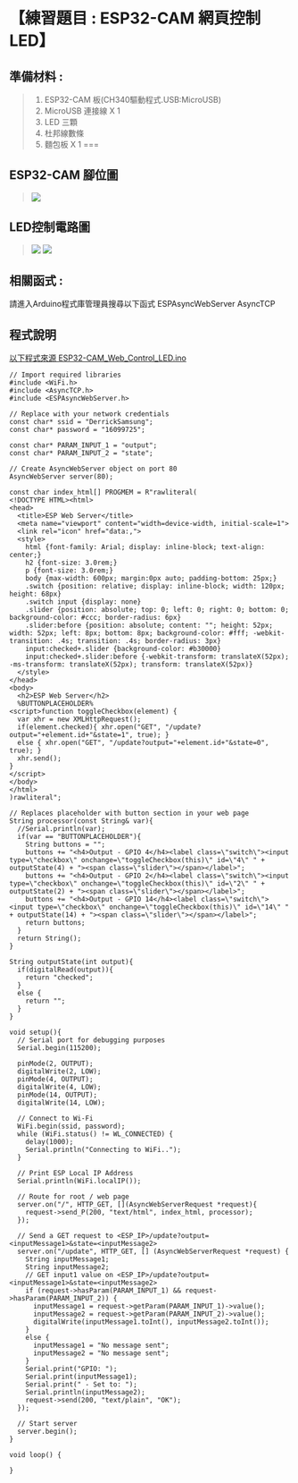 <h1>【練習題目 : ESP32-CAM 網頁控制 LED】</h1>

## 準備材料 : 
>1. ESP32-CAM 板(CH340驅動程式.USB:MicroUSB)
>2. MicroUSB 連接線 X 1
>3. LED 三顆
>4. 杜邦線數條
>5. 麵包板 X 1
===

## ESP32-CAM 腳位圖 

>![](https://github.com/derricktsai0904/Arduino/blob/master/04%20NodeMCU/Blink/nodemcu_pin.PNG?raw=true)

## LED控制電路圖

>![](https://github.com/derricktsai0904/Arduino/blob/master/06.ESP32%E6%8E%A7%E5%88%B6/08%20ESP32-CAM_Web_Control_LED/ESP32-CAM-Web-Control-LED.JPG?raw=true)
>![](https://github.com/derricktsai0904/Arduino/raw/master/06.ESP32%E6%8E%A7%E5%88%B6/02.ESP32-CAM%E7%92%B0%E5%A2%83%E8%A8%AD%E5%AE%9A/TTL.JPG?raw=true)

## 相關函式 : 
請進入Arduino程式庫管理員搜尋以下函式
ESPAsyncWebServer 
AsyncTCP

## 程式說明

[以下程式來源 ESP32-CAM_Web_Control_LED.ino ]:https://github.com/derricktsai0904/Arduino/blob/master/06.ESP32%E6%8E%A7%E5%88%B6/08%20ESP32-CAM_Web_Control_LED/ESP32-CAM_Web_Control_LED.ino "ESP8266-Blink.ino"
[以下程式來源 ESP32-CAM_Web_Control_LED.ino ]
``` arduino
// Import required libraries
#include <WiFi.h>
#include <AsyncTCP.h>
#include <ESPAsyncWebServer.h>

// Replace with your network credentials
const char* ssid = "DerrickSamsung";
const char* password = "16099725";

const char* PARAM_INPUT_1 = "output";
const char* PARAM_INPUT_2 = "state";

// Create AsyncWebServer object on port 80
AsyncWebServer server(80);

const char index_html[] PROGMEM = R"rawliteral(
<!DOCTYPE HTML><html>
<head>
  <title>ESP Web Server</title>
  <meta name="viewport" content="width=device-width, initial-scale=1">
  <link rel="icon" href="data:,">
  <style>
    html {font-family: Arial; display: inline-block; text-align: center;}
    h2 {font-size: 3.0rem;}
    p {font-size: 3.0rem;}
    body {max-width: 600px; margin:0px auto; padding-bottom: 25px;}
    .switch {position: relative; display: inline-block; width: 120px; height: 68px} 
    .switch input {display: none}
    .slider {position: absolute; top: 0; left: 0; right: 0; bottom: 0; background-color: #ccc; border-radius: 6px}
    .slider:before {position: absolute; content: ""; height: 52px; width: 52px; left: 8px; bottom: 8px; background-color: #fff; -webkit-transition: .4s; transition: .4s; border-radius: 3px}
    input:checked+.slider {background-color: #b30000}
    input:checked+.slider:before {-webkit-transform: translateX(52px); -ms-transform: translateX(52px); transform: translateX(52px)}
  </style>
</head>
<body>
  <h2>ESP Web Server</h2>
  %BUTTONPLACEHOLDER%
<script>function toggleCheckbox(element) {
  var xhr = new XMLHttpRequest();
  if(element.checked){ xhr.open("GET", "/update?output="+element.id+"&state=1", true); }
  else { xhr.open("GET", "/update?output="+element.id+"&state=0", true); }
  xhr.send();
}
</script>
</body>
</html>
)rawliteral";

// Replaces placeholder with button section in your web page
String processor(const String& var){
  //Serial.println(var);
  if(var == "BUTTONPLACEHOLDER"){
    String buttons = "";
    buttons += "<h4>Output - GPIO 4</h4><label class=\"switch\"><input type=\"checkbox\" onchange=\"toggleCheckbox(this)\" id=\"4\" " + outputState(4) + "><span class=\"slider\"></span></label>";
    buttons += "<h4>Output - GPIO 2</h4><label class=\"switch\"><input type=\"checkbox\" onchange=\"toggleCheckbox(this)\" id=\"2\" " + outputState(2) + "><span class=\"slider\"></span></label>";
    buttons += "<h4>Output - GPIO 14</h4><label class=\"switch\"><input type=\"checkbox\" onchange=\"toggleCheckbox(this)\" id=\"14\" " + outputState(14) + "><span class=\"slider\"></span></label>";
    return buttons;
  }
  return String();
}

String outputState(int output){
  if(digitalRead(output)){
    return "checked";
  }
  else {
    return "";
  }
}

void setup(){
  // Serial port for debugging purposes
  Serial.begin(115200);

  pinMode(2, OUTPUT);
  digitalWrite(2, LOW);
  pinMode(4, OUTPUT);
  digitalWrite(4, LOW);
  pinMode(14, OUTPUT);
  digitalWrite(14, LOW);
  
  // Connect to Wi-Fi
  WiFi.begin(ssid, password);
  while (WiFi.status() != WL_CONNECTED) {
    delay(1000);
    Serial.println("Connecting to WiFi..");
  }

  // Print ESP Local IP Address
  Serial.println(WiFi.localIP());

  // Route for root / web page
  server.on("/", HTTP_GET, [](AsyncWebServerRequest *request){
    request->send_P(200, "text/html", index_html, processor);
  });

  // Send a GET request to <ESP_IP>/update?output=<inputMessage1>&state=<inputMessage2>
  server.on("/update", HTTP_GET, [] (AsyncWebServerRequest *request) {
    String inputMessage1;
    String inputMessage2;
    // GET input1 value on <ESP_IP>/update?output=<inputMessage1>&state=<inputMessage2>
    if (request->hasParam(PARAM_INPUT_1) && request->hasParam(PARAM_INPUT_2)) {
      inputMessage1 = request->getParam(PARAM_INPUT_1)->value();
      inputMessage2 = request->getParam(PARAM_INPUT_2)->value();
      digitalWrite(inputMessage1.toInt(), inputMessage2.toInt());
    }
    else {
      inputMessage1 = "No message sent";
      inputMessage2 = "No message sent";
    }
    Serial.print("GPIO: ");
    Serial.print(inputMessage1);
    Serial.print(" - Set to: ");
    Serial.println(inputMessage2);
    request->send(200, "text/plain", "OK");
  });

  // Start server
  server.begin();
}

void loop() {

}

```

